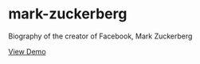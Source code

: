 # mark-zuckerberg
Biography of the creator of Facebook, Mark Zuckerberg

<a href="https://mark-zuckerberg-fb.netlify.app/" rel="noopener noreferrer">View Demo</a>
